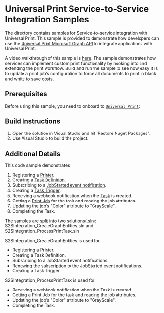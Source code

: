 # Universal Print Service-to-Service Integration Samples

The directory contains samples for Service-to-service integration with Universal Print. This sample is provided to demonstrate how developers can use the [Universal Print Microsoft Graph API](https://aka.ms/UPGraphDocs) to integrate applications with Universal Print.

A video walkthrough of this sample is [here](). The sample demonstrates how services can implement custom print functionality by hooking into and extending the print workflow. Build and run the sample to see how easy it is to update a print job's configuration to force all documents to print in black and white to save costs.

## Prerequisites
Before using this sample, you need to onboard to [`Universal Print`](https://aka.ms/UPDocs):

## Build Instructions
1. Open the solution in Visual Studio and hit 'Restore Nuget Packages'.
2. Use Visual Studio to build the project.

## Additional Details
This code sample demonstrates
1. Registering a [Printer](https://docs.microsoft.com/en-us/graph/api/resources/printer?view=graph-rest-1.0).
2. Creating a [Task Definition](https://docs.microsoft.com/en-us/graph/api/resources/printtaskdefinition?view=graph-rest-1.0).
3. Subscribing to a [JobStarted event notification](https://docs.microsoft.com/en-us/graph/universal-print-webhook-notifications#create-subscription-printtask-triggered-jobstarted-event).
4. Creating a [Task Trigger](https://docs.microsoft.com/en-us/graph/api/resources/printtasktrigger?view=graph-rest-1.0).
5. Receiving a webhook notification when the [Task](https://docs.microsoft.com/en-us/graph/api/resources/printtask?view=graph-rest-1.0) is created.
6. Getting a [Print Job](https://docs.microsoft.com/en-us/graph/api/resources/printjob?view=graph-rest-1.0) for the task and reading the job attributes.
7. Updating the job's "Color" attribute to "GrayScale".
8. Completing the Task.

The samples are split into two solutions(.sln): S2SIntegration_CreateGraphEntities.sln and S2SIntegration_ProcessPrintTask.sln

S2SIntegration_CreateGraphEntities is used for
- Registering a Printer.
- Creating a Task Definition.
- Subscribing to a JobStarted event notifications.
- Renewing the subscription to the JobStarted event notifications.
- Creating a Task Trigger.

S2SIntegration_ProcessPrintTask is used for
- Receiving a webhook notification when the Task is created.
- Getting a Print Job for the task and reading the job attributes.
- Updating the job's "Color" attribute to "GrayScale".
- Completing the Task.